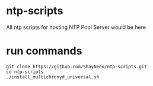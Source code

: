 # ntp-scripts
All ntp scripts for hosting NTP Pool Server would be here
# run commands
```
git clone https://github.com/ShayNeeo/ntp-scripts.git
cd ntp-scripts
./install_multichronyd_universal.sh
```
